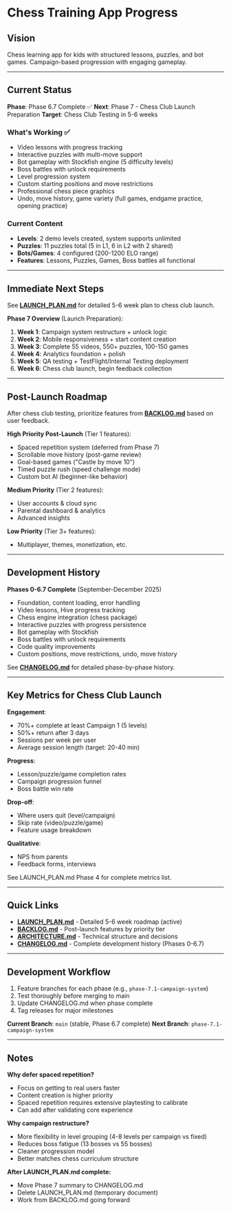 # Chess Training App Progress

## Vision
Chess learning app for kids with structured lessons, puzzles, and bot games. Campaign-based progression with engaging gameplay.

---

## Current Status

**Phase**: Phase 6.7 Complete ✅
**Next**: Phase 7 - Chess Club Launch Preparation
**Target**: Chess Club Testing in 5-6 weeks

### What's Working ✅
- Video lessons with progress tracking
- Interactive puzzles with multi-move support
- Bot gameplay with Stockfish engine (5 difficulty levels)
- Boss battles with unlock requirements
- Level progression system
- Custom starting positions and move restrictions
- Professional chess piece graphics
- Undo, move history, game variety (full games, endgame practice, opening practice)

### Current Content
- **Levels**: 2 demo levels created, system supports unlimited
- **Puzzles**: 11 puzzles total (5 in L1, 6 in L2 with 2 shared)
- **Bots/Games**: 4 configured (200-1200 ELO range)
- **Features**: Lessons, Puzzles, Games, Boss battles all functional

---

## Immediate Next Steps

See **[LAUNCH_PLAN.md](./LAUNCH_PLAN.md)** for detailed 5-6 week plan to chess club launch.

**Phase 7 Overview** (Launch Preparation):
1. **Week 1**: Campaign system restructure + unlock logic
2. **Week 2**: Mobile responsiveness + start content creation
3. **Week 3**: Complete 55 videos, 550+ puzzles, 100-150 games
4. **Week 4**: Analytics foundation + polish
5. **Week 5**: QA testing + TestFlight/Internal Testing deployment
6. **Week 6**: Chess club launch, begin feedback collection

---

## Post-Launch Roadmap

After chess club testing, prioritize features from **[BACKLOG.md](./BACKLOG.md)** based on user feedback.

**High Priority Post-Launch** (Tier 1 features):
- Spaced repetition system (deferred from Phase 7)
- Scrollable move history (post-game review)
- Goal-based games ("Castle by move 10")
- Timed puzzle rush (speed challenge mode)
- Custom bot AI (beginner-like behavior)

**Medium Priority** (Tier 2 features):
- User accounts & cloud sync
- Parental dashboard & analytics
- Advanced insights

**Low Priority** (Tier 3+ features):
- Multiplayer, themes, monetization, etc.

---

## Development History

**Phases 0-6.7 Complete** (September-December 2025)
- Foundation, content loading, error handling
- Video lessons, Hive progress tracking
- Chess engine integration (chess package)
- Interactive puzzles with progress persistence
- Bot gameplay with Stockfish
- Boss battles with unlock requirements
- Code quality improvements
- Custom positions, move restrictions, undo, move history

See **[CHANGELOG.md](./CHANGELOG.md)** for detailed phase-by-phase history.

---

## Key Metrics for Chess Club Launch

**Engagement**:
- 70%+ complete at least Campaign 1 (5 levels)
- 50%+ return after 3 days
- Sessions per week per user
- Average session length (target: 20-40 min)

**Progress**:
- Lesson/puzzle/game completion rates
- Campaign progression funnel
- Boss battle win rate

**Drop-off**:
- Where users quit (level/campaign)
- Skip rate (video/puzzle/game)
- Feature usage breakdown

**Qualitative**:
- NPS from parents
- Feedback forms, interviews

See LAUNCH_PLAN.md Phase 4 for complete metrics list.

---

## Quick Links

- **[LAUNCH_PLAN.md](./LAUNCH_PLAN.md)** - Detailed 5-6 week roadmap (active)
- **[BACKLOG.md](./BACKLOG.md)** - Post-launch features by priority tier
- **[ARCHITECTURE.md](./ARCHITECTURE.md)** - Technical structure and decisions
- **[CHANGELOG.md](./CHANGELOG.md)** - Complete development history (Phases 0-6.7)

---

## Development Workflow

1. Feature branches for each phase (e.g., `phase-7.1-campaign-system`)
2. Test thoroughly before merging to main
3. Update CHANGELOG.md when phase complete
4. Tag releases for major milestones

**Current Branch**: `main` (stable, Phase 6.7 complete)
**Next Branch**: `phase-7.1-campaign-system`

---

## Notes

**Why defer spaced repetition?**
- Focus on getting to real users faster
- Content creation is higher priority
- Spaced repetition requires extensive playtesting to calibrate
- Can add after validating core experience

**Why campaign restructure?**
- More flexibility in level grouping (4-8 levels per campaign vs fixed)
- Reduces boss fatigue (13 bosses vs 55 bosses)
- Cleaner progression model
- Better matches chess curriculum structure

**After LAUNCH_PLAN.md complete:**
- Move Phase 7 summary to CHANGELOG.md
- Delete LAUNCH_PLAN.md (temporary document)
- Work from BACKLOG.md going forward
